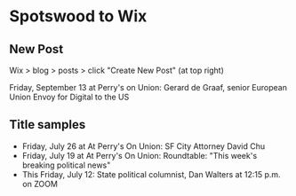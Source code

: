 # Spotswood to Wix

## New Post

Wix > blog > posts > click "Create New Post" (at top right)

Friday, September 13 at Perry's on Union: Gerard de Graaf, senior European Union Envoy for Digital to the US


## Title samples

* Friday, July 26 at At Perry's On Union: SF City Attorney David Chu
* Friday, July 19 at At Perry's On Union: Roundtable: "This week's breaking political news"
* This Friday, July 12: State political columnist, Dan Walters at 12:15 p.m. on ZOOM
